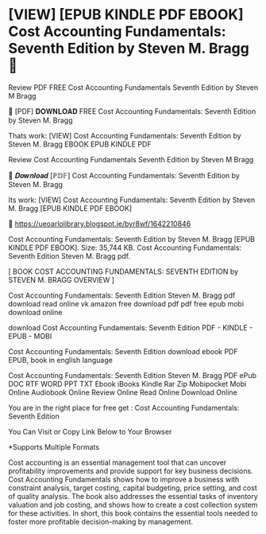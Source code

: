 # [VIEW] [EPUB KINDLE PDF EBOOK] Cost Accounting Fundamentals: Seventh Edition by Steven M. Bragg 🎯
Review PDF FREE Cost Accounting Fundamentals Seventh Edition by Steven M Bragg

📘 [PDF] 𝐃𝐎𝐖𝐍𝐋𝐎𝐀𝐃 FREE Cost Accounting Fundamentals: Seventh Edition by Steven M. Bragg

Thats work: [VIEW] Cost Accounting Fundamentals: Seventh Edition by Steven M. Bragg EBOOK EPUB KINDLE PDF


Review Cost Accounting Fundamentals Seventh Edition by Steven M Bragg

🎯 𝑫𝒐𝒘𝒏𝒍𝒐𝒂𝒅 [ℙ𝔻𝔽] Cost Accounting Fundamentals: Seventh Edition by Steven M. Bragg

Its work: [VIEW] Cost Accounting Fundamentals: Seventh Edition by Steven M. Bragg [EPUB KINDLE PDF EBOOK]



🎯 https://ueoarlolibrary.blogspot.ie/byr8wf/1642210846



Cost Accounting Fundamentals: Seventh Edition by Steven M. Bragg [EPUB KINDLE PDF EBOOK]. Size: 35,744 KB. Cost Accounting Fundamentals: Seventh Edition Steven M. Bragg pdf.

[ BOOK COST ACCOUNTING FUNDAMENTALS: SEVENTH EDITION by STEVEN M. BRAGG OVERVIEW ]

Cost Accounting Fundamentals: Seventh Edition Steven M. Bragg pdf download read online vk amazon free download pdf pdf free epub mobi download online

download Cost Accounting Fundamentals: Seventh Edition PDF - KINDLE - EPUB - MOBI

Cost Accounting Fundamentals: Seventh Edition download ebook PDF EPUB, book in english language

Cost Accounting Fundamentals: Seventh Edition Steven M. Bragg PDF ePub DOC RTF WORD PPT TXT Ebook iBooks Kindle Rar Zip Mobipocket Mobi Online Audiobook Online Review Online Read Online Download Online

You are in the right place for free get : Cost Accounting Fundamentals: Seventh Edition

You Can Visit or Copy Link Below to Your Browser

*Supports Multiple Formats

Cost accounting is an essential management tool that can uncover profitability improvements and provide support for key business decisions. Cost Accounting Fundamentals shows how to improve a business with constraint analysis, target costing, capital budgeting, price setting, and cost of quality analysis. The book also addresses the essential tasks of inventory valuation and job costing, and shows how to create a cost collection system for these activities. In short, this book contains the essential tools needed to foster more profitable decision-making by management.
